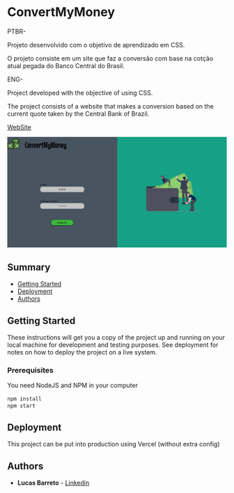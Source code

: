 # ConvertMyMoney

PTBR-

Projeto desenvolvido com o objetivo de aprendizado em CSS.

O projeto consiste em um site que faz a conversão com base na cotção atual pegada do Banco Central do Brasil.

ENG-


Project developed with the objective of using CSS.

The project consists of a website that makes a conversion based on the current quote taken by the Central Bank of Brazil.


[WebSite](https://convertmymoney-xi.vercel.app/)

![Preview](https://github.com/Lucas-barreto1/convertmymoney/blob/master/print.png?raw=true)


## Summary

  - [Getting Started](#getting-started)
  - [Deployment](#deployment)
  - [Authors](#authors)

  

## Getting Started

These instructions will get you a copy of the project up and running on
your local machine for development and testing purposes. See deployment
for notes on how to deploy the project on a live system.

### Prerequisites

You need NodeJS and NPM in your computer

```
npm install 
npm start
```


## Deployment

This project can be put into production using Vercel (without extra config)





## Authors

  - **Lucas Barreto** - [Linkedin](https://www.linkedin.com/in/lucasbarreto1/)


